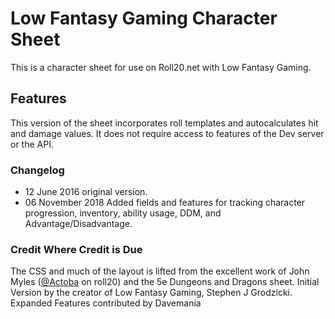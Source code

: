 # Low Fantasy Gaming Character Sheet

This is a character sheet for use on Roll20.net with Low Fantasy Gaming. 

## Features
This version of the sheet incorporates roll templates and autocalculates hit and damage values. It does not require access to features of the Dev server or the API.

### Changelog
* 12 June 2016 original version.
* 06 November 2018 Added fields and features for tracking character progression, inventory, ability usage, DDM, and Advantage/Disadvantage.

### Credit Where Credit is Due
The CSS and much of the layout is lifted from the excellent work of John Myles ([@Actoba](https://app.roll20.net/users/427494/actoba) on roll20) and the 5e Dungeons and Dragons sheet.
Initial Version by the creator of Low Fantasy Gaming, Stephen J Grodzicki.
Expanded Features contributed by Davemania
